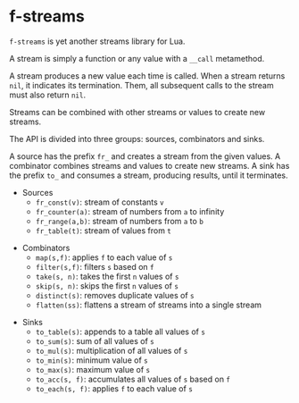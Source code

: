 # f-streams

`f-streams` is yet another streams library for Lua.

A stream is simply a function or any value with a `__call` metamethod.

A stream produces a new value each time is called.
When a stream returns `nil`, it indicates its termination.
Them, all subsequent calls to the stream must also return `nil`.

Streams can be combined with other streams or values to create new streams.

The API is divided into three groups: sources, combinators and sinks.

A source has the prefix `fr_` and creates a stream from the given values.
A combinator combines streams and values to create new streams.
A sink has the prefix `to_` and consumes a stream, producing results, until it
terminates.

- Sources
    - `fr_const(v)`:    stream of constants `v`
    - `fr_counter(a)`:  stream of numbers from `a` to infinity
    - `fr_range(a,b)`:  stream of numbers from `a` to `b`
    - `fr_table(t)`:    stream of values from `t`

<!--
    - `fr_value(v)`:    stream of a single value `v`
-->

- Combinators
    - `map(s,f)`:       applies `f` to each value of `s`
    - `filter(s,f)`:    filters `s` based on `f`
    - `take(s, n)`:     takes the first `n` values of `s`
    - `skip(s, n)`:     skips the first `n` values of `s`
    - `distinct(s)`:    removes duplicate values of `s`
    - `flatten(ss)`:    flattens a stream of streams into a single stream

<!--
- `zip(s1, s2)`: combines two streams `s1` and `s2` into a single stream
- `concat(s1, s2)`: concatenates two streams `s1` and `s2` into a single stream
- `cycle(s)`: repeats the stream `s` infinitely
- `drop_while(s, f)`: drops values from the stream `s` while the function `f` is true
- `take_while(s, f)`: takes values from the stream `s` while the function `f` is true
- `partition(s, f)`: partitions the stream `s` into two or more streams based on the function `f`
-->

- Sinks
    - `to_table(s)`:    appends to a table all values of `s`
    - `to_sum(s)`:      sum of all values of `s`
    - `to_mul(s)`:      multiplication of all values of `s`
    - `to_min(s)`:      minimum value of `s`
    - `to_max(s)`:      maximum value of `s`
    - `to_acc(s, f)`:   accumulates all values of `s` based on `f`
    - `to_each(s, f)`:  applies `f` to each value of `s`

<!--
    - only if as it goes...
    - `to_sorted(s)`: collects the values of the stream `s` into a sorted table
--
